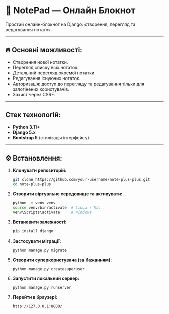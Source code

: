 # 📓 NotePad — Онлайн Блокнот

Простий онлайн-блокнот на Django: створення, перегляд та редагування нотаток.

---

## 🔥 Основні можливості:
- Створення нової нотатки.
- Перегляд списку всіх нотаток.
- Детальний перегляд окремої нотатки.
- Редагування існуючих нотаток.
- Авторизація: доступ до перегляду та редагування тільки для залогінених користувачів.
- Захист через CSRF.

---

##  Стек технологій:
- **Python 3.11+**
- **Django 5.x**
- **Bootstrap 5** (стилізація інтерфейсу)

---

## ⚙️ Встановлення:

1. **Клонувати репозиторій:**
   ```bash
   git clone https://github.com/your-username/note-plus-plus.git
   cd note-plus-plus
   ```

2. **Створити віртуальне середовище та активувати:**
   ```bash
   python -m venv venv
   source venv/bin/activate  # Linux / Mac
   venv\Scripts\activate     # Windows
   ```

3. **Встановити залежності:**
   ```bash
   pip install django
   ```

4. **Застосувати міграції:**
   ```bash
   python manage.py migrate
   ```

5. **Створити суперкористувача (за бажанням):**
   ```bash
   python manage.py createsuperuser
   ```

6. **Запустити локальний сервер:**
   ```bash
   python manage.py runserver
   ```

7. **Перейти в браузері:**
   ```
   http://127.0.0.1:8000/
   ```

